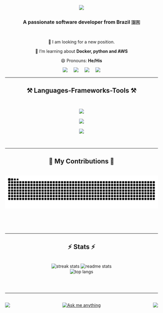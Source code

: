 <h1 align="center">
    <img src="https://readme-typing-svg.herokuapp.com/?font=Righteous&size=35&center=true&vCenter=true&width=500&height=70&duration=4000&lines=Hi+There!+👋;+I'm+Marcelo+Nogueira!;" />
</h1>

<h3 align="center">A passionate software developer from Brazil 🇧🇷</h3>

<br/>

<div align="center">
 
  🔭 I am looking for a new position.
 
  🌱 I’m learning about **Docker, python and AWS**

😄 Pronouns: **He/His**

 </div>
 
<div style="width: 100%; display: flex; justify-content:center"> 
  <a href="mailto:marcelon27@gmail.com" style="padding: 0 10px">
    <img src="https://img.shields.io/badge/Email-4a646c?style=for-the-badge&logo=gmail&style=flat&logoColor=red
    " target="_blank" />
  </a>
  <a href="https://www.linkedin.com/in/marcelo-nogueira-silva/" target="_blank"  style="padding: 0 10px">
    <img src="https://img.shields.io/badge/LinkedIn-4a646c?style=for-the-badge&logo=linkedin&style=flat&logoColor=blue
    " target="_blank" />
  </a>
  <a href="./files/marcelo_nogueira_en.pdf" download  style="padding: 0 10px">
    <img src="https://img.shields.io/badge/Resume-4a646c?style=for-the-badge&logo=googledocs&style=flat&logoColor=e0ffff
    " target="_blank" />
  </a>
  <a href="./files/marcelo_nogueira_pt.pdf" download  style="padding: 0 10px">
    <img src="https://img.shields.io/badge/Currículo-4a646c?style=for-the-badge&logo=googledocs&style=flat&logoColor=e0ffff
    " target="_blank" />
  </a>
</div>

 <hr/>
 
<h2 align="center">⚒️ Languages-Frameworks-Tools ⚒️</h2>
<br/>
<div align="center">
  <p>
    <img src="https://skillicons.dev/icons?i=javascript,html,css,sass,react,vue,nextjs,vitest" />
  </p>
  <p>
    <img src="https://skillicons.dev/icons?i=nodejs,jest,nest,express,ts,py,fastapi,sklearn,redis" />
  </p>
  <p>
    <img src="https://skillicons.dev/icons?i=git,docker,anaconda,kafka,rabbitmq,mongodb,postgres,sqlite" />
  </p>
</div>

<br/>
<hr/>

<div align="center">
  <h2>🐍 My Contributions 🐍</h2>
  <br>
  <img alt="snake eating my contributions" src="https://raw.githubusercontent.com/locemarn/locemarn/output/github-contribution-grid-snake.svg" />
  
  <br/><br/><br/>
</div>

<hr/>

<h2 align="center">⚡ Stats ⚡</h2>
<br>
<div align=center>
  <img width=390 src="https://github-readme-streak-stats-salesp07.vercel.app/?user=salesp07&count_private=true&theme=react&border_radius=10" alt="streak stats"/>
  <img width=390 src="https://github-readme-stats-salesp07.vercel.app/api?username=salesp07&count_private=true&show_icons=true&theme=react&rank_icon=github&border_radius=10" alt="readme stats" />
  <br/>
  <img width=325 align="center" src="https://github-readme-stats-salesp07.vercel.app/api/top-langs/?username=salesp07&hide=HTML&langs_count=8&layout=compact&theme=react&border_radius=10&size_weight=0.5&count_weight=0.5&exclude_repo=github-readme-stats" alt="top langs" />
</div>

<br/><br/>

<hr/>

<br/>

<div width="100%" justify="flex-end" align="center" >
  <img align="left" src="https://img.shields.io/badge/Maintained%3F-yes-1abc9c.svg" />

  <a href='https://github.com/locemarn/locemarn/issues' target='_blank' align="center" >
    <img src='https://img.shields.io/badge/Ask%20me-anything-1abc9c.svg' border='0' alt='Ask me anything' />
  </a>

  <img align="right" src="https://komarev.com/ghpvc/?username=locemarn&label=Hello+Visitors&color=1abc9c" />

</div>

<br/>
